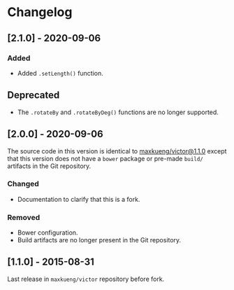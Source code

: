 # Changelog

## [2.1.0] - 2020-09-06

### Added
- Added `.setLength()` function.

## Deprecated
- The `.rotateBy` and `.rotateByDeg()` functions are no longer supported.

## [2.0.0] - 2020-09-06

The source code in this version is identical to [maxkueng/victor@1.1.0](https://github.com/maxkueng/victor/releases/tag/1.1.0)
except that this version does not have a `bower` package or pre-made `build/`
artifacts in the Git repository.

### Changed
- Documentation to clarify that this is a fork.

### Removed
- Bower configuration.
- Build artifacts are no longer present in the Git repository.

## [1.1.0] - 2015-08-31

Last release in `maxkueng/victor` repository before fork.
